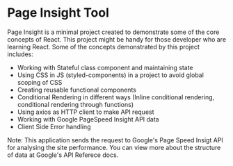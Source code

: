 # Page Insight Tool

Page Insight is a minimal project created to demonstrate some of the core concepts of React. This project might be handy for those developer who are learning React. Some of the concepts demonstrated by this project includes:

- Working with Stateful class component and maintaining state
- Using CSS in JS (styled-components) in a project to avoid global scoping of CSS
- Creating reusable functional components
- Conditional Rendering in different ways (Inline conditional rendering, conditional rendering through functions)
- Using axios as HTTP client to make API request
- Working with Google PageSpeed Insight API data
- Client Side Error handling

Note: This application sends the request to Google's Page Speed Insigt API for analysing the site performance. You can view more about the structure of data at Google's API Referece docs.


